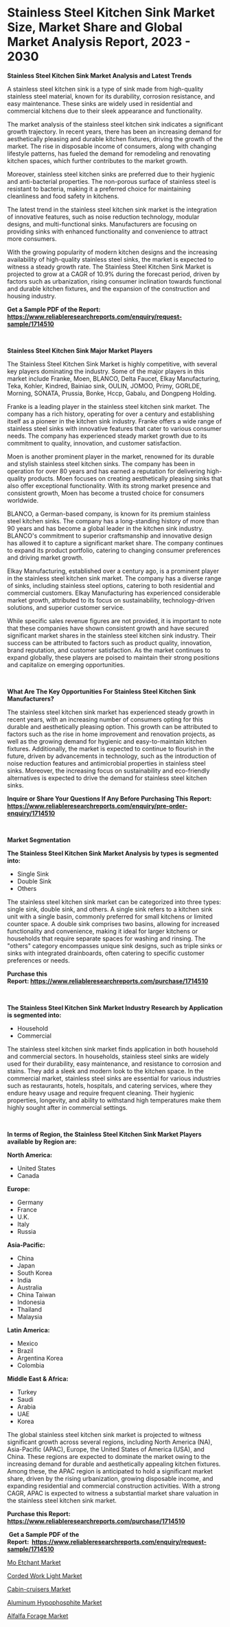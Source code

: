 <p><h1>Stainless Steel Kitchen Sink Market Size, Market Share and Global Market Analysis Report, 2023 - 2030</h1></p><p><strong>Stainless Steel Kitchen Sink Market Analysis and Latest Trends</strong></p>
<p><p>A stainless steel kitchen sink is a type of sink made from high-quality stainless steel material, known for its durability, corrosion resistance, and easy maintenance. These sinks are widely used in residential and commercial kitchens due to their sleek appearance and functionality.</p><p>The market analysis of the stainless steel kitchen sink indicates a significant growth trajectory. In recent years, there has been an increasing demand for aesthetically pleasing and durable kitchen fixtures, driving the growth of the market. The rise in disposable income of consumers, along with changing lifestyle patterns, has fueled the demand for remodeling and renovating kitchen spaces, which further contributes to the market growth.</p><p>Moreover, stainless steel kitchen sinks are preferred due to their hygienic and anti-bacterial properties. The non-porous surface of stainless steel is resistant to bacteria, making it a preferred choice for maintaining cleanliness and food safety in kitchens.</p><p>The latest trend in the stainless steel kitchen sink market is the integration of innovative features, such as noise reduction technology, modular designs, and multi-functional sinks. Manufacturers are focusing on providing sinks with enhanced functionality and convenience to attract more consumers.</p><p>With the growing popularity of modern kitchen designs and the increasing availability of high-quality stainless steel sinks, the market is expected to witness a steady growth rate. The Stainless Steel Kitchen Sink Market is projected to grow at a CAGR of 10.9% during the forecast period, driven by factors such as urbanization, rising consumer inclination towards functional and durable kitchen fixtures, and the expansion of the construction and housing industry.</p></p>
<p><strong>Get a Sample PDF of the Report:&nbsp; <a href="https://www.reliableresearchreports.com/enquiry/request-sample/1714510">https://www.reliableresearchreports.com/enquiry/request-sample/1714510</a></strong></p>
<p>&nbsp;</p>
<p><strong>Stainless Steel Kitchen Sink Major Market Players</strong></p>
<p><p>The Stainless Steel Kitchen Sink Market is highly competitive, with several key players dominating the industry. Some of the major players in this market include Franke, Moen, BLANCO, Delta Faucet, Elkay Manufacturing, Teka, Kohler, Kindred, Bainiao sink, OULIN, JOMOO, Primy, GORLDE, Morning, SONATA, Prussia, Bonke, Hccp, Gabalu, and Dongpeng Holding.</p><p>Franke is a leading player in the stainless steel kitchen sink market. The company has a rich history, operating for over a century and establishing itself as a pioneer in the kitchen sink industry. Franke offers a wide range of stainless steel sinks with innovative features that cater to various consumer needs. The company has experienced steady market growth due to its commitment to quality, innovation, and customer satisfaction.</p><p>Moen is another prominent player in the market, renowned for its durable and stylish stainless steel kitchen sinks. The company has been in operation for over 80 years and has earned a reputation for delivering high-quality products. Moen focuses on creating aesthetically pleasing sinks that also offer exceptional functionality. With its strong market presence and consistent growth, Moen has become a trusted choice for consumers worldwide.</p><p>BLANCO, a German-based company, is known for its premium stainless steel kitchen sinks. The company has a long-standing history of more than 90 years and has become a global leader in the kitchen sink industry. BLANCO's commitment to superior craftsmanship and innovative design has allowed it to capture a significant market share. The company continues to expand its product portfolio, catering to changing consumer preferences and driving market growth.</p><p>Elkay Manufacturing, established over a century ago, is a prominent player in the stainless steel kitchen sink market. The company has a diverse range of sinks, including stainless steel options, catering to both residential and commercial customers. Elkay Manufacturing has experienced considerable market growth, attributed to its focus on sustainability, technology-driven solutions, and superior customer service.</p><p>While specific sales revenue figures are not provided, it is important to note that these companies have shown consistent growth and have secured significant market shares in the stainless steel kitchen sink industry. Their success can be attributed to factors such as product quality, innovation, brand reputation, and customer satisfaction. As the market continues to expand globally, these players are poised to maintain their strong positions and capitalize on emerging opportunities.</p></p>
<p>&nbsp;</p>
<p><strong>What Are The Key Opportunities For Stainless Steel Kitchen Sink Manufacturers?</strong></p>
<p><p>The stainless steel kitchen sink market has experienced steady growth in recent years, with an increasing number of consumers opting for this durable and aesthetically pleasing option. This growth can be attributed to factors such as the rise in home improvement and renovation projects, as well as the growing demand for hygienic and easy-to-maintain kitchen fixtures. Additionally, the market is expected to continue to flourish in the future, driven by advancements in technology, such as the introduction of noise reduction features and antimicrobial properties in stainless steel sinks. Moreover, the increasing focus on sustainability and eco-friendly alternatives is expected to drive the demand for stainless steel kitchen sinks.</p></p>
<p><strong>Inquire or Share Your Questions If Any Before Purchasing This Report: <a href="https://www.reliableresearchreports.com/enquiry/pre-order-enquiry/1714510">https://www.reliableresearchreports.com/enquiry/pre-order-enquiry/1714510</a></strong></p>
<p>&nbsp;</p>
<p><strong>Market Segmentation</strong></p>
<p><strong>The Stainless Steel Kitchen Sink Market Analysis by types is segmented into:</strong></p>
<p><ul><li>Single Sink</li><li>Double Sink</li><li>Others</li></ul></p>
<p><p>The stainless steel kitchen sink market can be categorized into three types: single sink, double sink, and others. A single sink refers to a kitchen sink unit with a single basin, commonly preferred for small kitchens or limited counter space. A double sink comprises two basins, allowing for increased functionality and convenience, making it ideal for larger kitchens or households that require separate spaces for washing and rinsing. The "others" category encompasses unique sink designs, such as triple sinks or sinks with integrated drainboards, often catering to specific customer preferences or needs.</p></p>
<p><strong>Purchase this Report:&nbsp;<a href="https://www.reliableresearchreports.com/purchase/1714510">https://www.reliableresearchreports.com/purchase/1714510</a></strong></p>
<p>&nbsp;</p>
<p><strong>The Stainless Steel Kitchen Sink Market Industry Research by Application is segmented into:</strong></p>
<p><ul><li>Household</li><li>Commercial</li></ul></p>
<p><p>The stainless steel kitchen sink market finds application in both household and commercial sectors. In households, stainless steel sinks are widely used for their durability, easy maintenance, and resistance to corrosion and stains. They add a sleek and modern look to the kitchen space. In the commercial market, stainless steel sinks are essential for various industries such as restaurants, hotels, hospitals, and catering services, where they endure heavy usage and require frequent cleaning. Their hygienic properties, longevity, and ability to withstand high temperatures make them highly sought after in commercial settings.</p></p>
<p>&nbsp;</p>
<p><strong>In terms of Region, the Stainless Steel Kitchen Sink Market Players available by Region are:</strong></p>
<p>
    <p> <strong> North America: </strong>
        <ul>
            <li>United States</li>
            <li>Canada</li>
        </ul>
        </p> 
    <p> <strong> Europe: </strong>
        <ul>
            <li>Germany</li>
            <li>France</li>
            <li>U.K.</li>
            <li>Italy</li>
            <li>Russia</li>
        </ul>
        </p> 
    <p> <strong> Asia-Pacific: </strong>
        <ul>
            <li>China</li>
            <li>Japan</li>
            <li>South Korea</li>
            <li>India</li>
            <li>Australia</li>
            <li>China Taiwan</li>
            <li>Indonesia</li>
            <li>Thailand</li>
            <li>Malaysia</li>
        </ul>
        </p> 
    <p> <strong> Latin America: </strong>
        <ul>
            <li>Mexico</li>
            <li>Brazil</li>
            <li>Argentina Korea</li>
            <li>Colombia</li>
        </ul>
        </p> 
    <p> <strong> Middle East & Africa: </strong>
        <ul>
            <li>Turkey</li>
            <li>Saudi</li>
            <li>Arabia</li>
            <li>UAE</li>
            <li>Korea</li>
        </ul>
    </p>
    </p>
<p><p>The global stainless steel kitchen sink market is projected to witness significant growth across several regions, including North America (NA), Asia-Pacific (APAC), Europe, the United States of America (USA), and China. These regions are expected to dominate the market owing to the increasing demand for durable and aesthetically appealing kitchen fixtures. Among these, the APAC region is anticipated to hold a significant market share, driven by the rising urbanization, growing disposable income, and expanding residential and commercial construction activities. With a strong CAGR, APAC is expected to witness a substantial market share valuation in the stainless steel kitchen sink market.</p></p>
<p><strong>Purchase this Report: <a href="https://www.reliableresearchreports.com/purchase/1714510">https://www.reliableresearchreports.com/purchase/1714510</a></strong></p>
<p>&nbsp;<strong>Get a Sample PDF of the Report:&nbsp;&nbsp;<a href="https://www.reliableresearchreports.com/enquiry/request-sample/1714510">https://www.reliableresearchreports.com/enquiry/request-sample/1714510</a></strong></p>
<p><strong></strong></p>
<p><p><a href="https://www.linkedin.com/pulse/mo-etchant-market-size-share-amp-trends-analysis-report-o0zhf/">Mo Etchant Market</a></p><p><a href="https://medium.com/@melt.scale.beast/corded-work-light-nbsp-market-focuses-on-market-share-size-and-projected-forecast-till-2030-9629c915e081">Corded Work Light Market</a></p><p><a href="https://github.com/WillieWoodard/Market-Research-Report-List-1/blob/main/cabin-cruisers-market.md">Cabin-cruisers Market</a></p><p><a href="https://www.linkedin.com/pulse/aluminum-hypophosphite-market-size-2023-2030-global-industrial-08oce/">Aluminum Hypophosphite Market</a></p><p><a href="https://github.com/BryceTownsendr/Market-Research-Report-List-1/blob/main/alfalfa-forage-market.md">Alfalfa Forage Market</a></p></p>